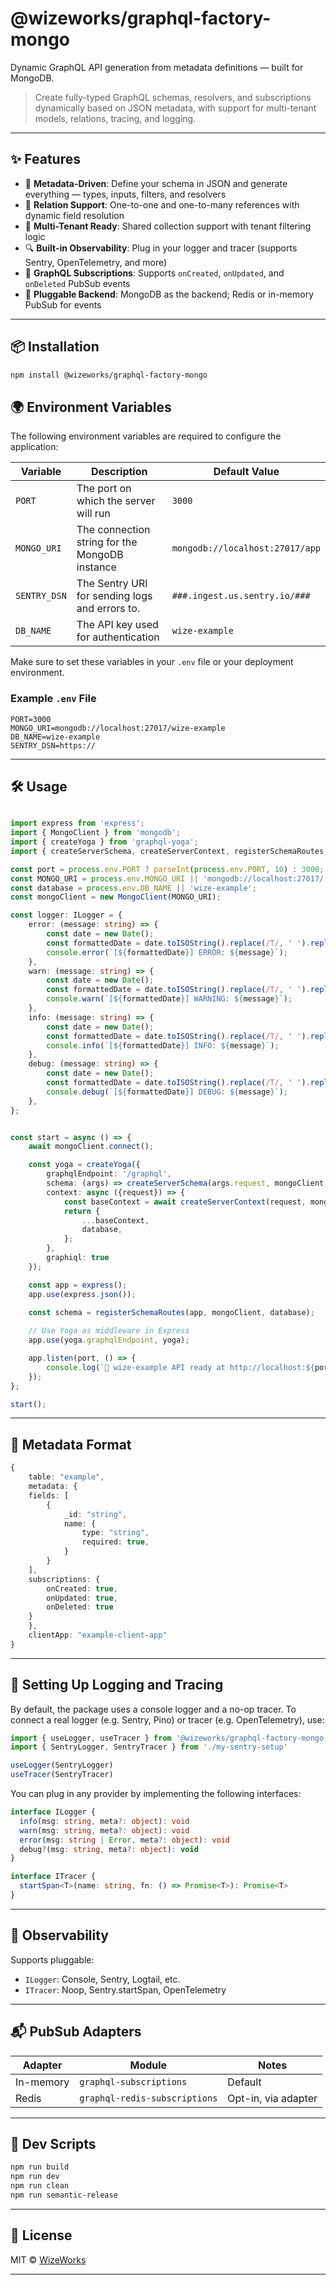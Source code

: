 # @wizeworks/graphql-factory-mongo

Dynamic GraphQL API generation from metadata definitions — built for MongoDB.

> Create fully-typed GraphQL schemas, resolvers, and subscriptions dynamically based on JSON metadata, with support for multi-tenant models, relations, tracing, and logging.

---

## ✨ Features

- 🧠 **Metadata-Driven**: Define your schema in JSON and generate everything — types, inputs, filters, and resolvers
- 🔗 **Relation Support**: One-to-one and one-to-many references with dynamic field resolution
- 🏢 **Multi-Tenant Ready**: Shared collection support with tenant filtering logic
- 🔍 **Built-in Observability**: Plug in your logger and tracer (supports Sentry, OpenTelemetry, and more)
- 📡 **GraphQL Subscriptions**: Supports `onCreated`, `onUpdated`, and `onDeleted` PubSub events
- 🚀 **Pluggable Backend**: MongoDB as the backend; Redis or in-memory PubSub for events

---

## 📦 Installation

```bash
npm install @wizeworks/graphql-factory-mongo
```
## 🌍 Environment Variables

The following environment variables are required to configure the application:

| Variable       | Description                                      | Default Value                     |
|----------------|--------------------------------------------------|-----------------------------------|
| `PORT`         | The port on which the server will run            | `3000`                            |
| `MONGO_URI`    | The connection string for the MongoDB instance   | `mongodb://localhost:27017/app`   |
| `SENTRY_DSN`   | The Sentry URI for sending logs and errors to.   | `###.ingest.us.sentry.io/###`     |
| `DB_NAME`      | The API key used for authentication              | `wize-example`                    |

Make sure to set these variables in your `.env` file or your deployment environment.

### Example `.env` File

```env
PORT=3000
MONGO_URI=mongodb://localhost:27017/wize-example
DB_NAME=wize-example
SENTRY_DSN=https://
```

---

## 🛠 Usage



```ts

import express from 'express';
import { MongoClient } from 'mongodb';
import { createYoga } from 'graphql-yoga';
import { createServerSchema, createServerContext, registerSchemaRoutes, ILogger } from '@wizeworks/graphql-factory-mongo';

const port = process.env.PORT ? parseInt(process.env.PORT, 10) : 3000;
const MONGO_URI = process.env.MONGO_URI || 'mongodb://localhost:27017/';
const database = process.env.DB_NAME || 'wize-example';
const mongoClient = new MongoClient(MONGO_URI);

const logger: ILogger = {
    error: (message: string) => {
        const date = new Date();
        const formattedDate = date.toISOString().replace(/T/, ' ').replace(/\..+/, '');
        console.error(`[${formattedDate}] ERROR: ${message}`);
    },
    warn: (message: string) => {
        const date = new Date();
        const formattedDate = date.toISOString().replace(/T/, ' ').replace(/\..+/, '');
        console.warn(`[${formattedDate}] WARNING: ${message}`);
    },
    info: (message: string) => {
        const date = new Date();
        const formattedDate = date.toISOString().replace(/T/, ' ').replace(/\..+/, '');
        console.info(`[${formattedDate}] INFO: ${message}`);
    },
    debug: (message: string) => {
        const date = new Date();
        const formattedDate = date.toISOString().replace(/T/, ' ').replace(/\..+/, '');
        console.debug(`[${formattedDate}] DEBUG: ${message}`);
    },
};


const start = async () => {
    await mongoClient.connect();

    const yoga = createYoga({
        graphqlEndpoint: '/graphql',
        schema: (args) => createServerSchema(args.request, mongoClient,database),
        context: async ({request}) => {
            const baseContext = await createServerContext(request, mongoClient);
            return {
                ...baseContext,
                database,
            };
        },
        graphiql: true
    });

    const app = express();
    app.use(express.json());
    
    const schema = registerSchemaRoutes(app, mongoClient, database);

    // Use Yoga as middleware in Express
    app.use(yoga.graphqlEndpoint, yoga);

    app.listen(port, () => {
        console.log(`🚀 wize-example API ready at http://localhost:${port}/graphql`);
    });
};

start();
```

---

## 🧱 Metadata Format

```ts
{
    table: "example",
    metadata: {
    fields: [
        {
            _id: "string",
            name: {
                type: "string",
                required: true,
            }
        }
    ],
    subscriptions: {
        onCreated: true,
        onUpdated: true,
        onDeleted: true
    }
    },
    clientApp: "example-client-app"
}
```

---

## 🔧 Setting Up Logging and Tracing

By default, the package uses a console logger and a no-op tracer. To connect a real logger (e.g. Sentry, Pino) or tracer (e.g. OpenTelemetry), use:

```ts
import { useLogger, useTracer } from '@wizeworks/graphql-factory-mongo'
import { SentryLogger, SentryTracer } from './my-sentry-setup'

useLogger(SentryLogger)
useTracer(SentryTracer)
```

You can plug in any provider by implementing the following interfaces:

```ts
interface ILogger {
  info(msg: string, meta?: object): void
  warn(msg: string, meta?: object): void
  error(msg: string | Error, meta?: object): void
  debug?(msg: string, meta?: object): void
}

interface ITracer {
  startSpan<T>(name: string, fn: () => Promise<T>): Promise<T>
}
```

---

## 🔭 Observability

Supports pluggable:

- `ILogger`: Console, Sentry, Logtail, etc.
- `ITracer`: Noop, Sentry.startSpan, OpenTelemetry

---

## 📬 PubSub Adapters

| Adapter    | Module                        | Notes                |
|------------|-------------------------------|----------------------|
| In-memory  | `graphql-subscriptions`       | Default              |
| Redis      | `graphql-redis-subscriptions` | Opt-in, via adapter  |

---

## 🧪 Dev Scripts

```bash
npm run build
npm run dev
npm run clean
npm run semantic-release
```

---

## 📄 License

MIT © [WizeWorks](https://github.com/wize-works)

---
